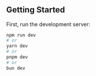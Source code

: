 # <MKULTRA>

## Getting Started

First, run the development server:

```bash
npm run dev
# or
yarn dev
# or
pnpm dev
# or
bun dev
```

